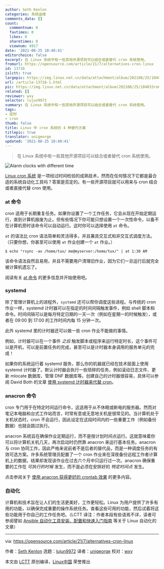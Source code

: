 ```yaml
---
author: Seth Kenlon
categories: 系统运维
comments_data: []
count:
  commentnum: 0
  favtimes: 0
  likes: 0
  sharetimes: 0
  viewnum: 4917
date: '2021-08-25 10:40:41'
editorchoice: false
excerpt: 在 Linux 系统中有一些其他开源项目可以结合或者替代 cron 系统使用。
fromurl: https://opensource.com/article/21/7/alternatives-cron-linux
id: 13716
islctt: true
largepic: https://img.linux.net.cn/data/attachment/album/202108/25/104033ro6lasn54lq25r2l.jpg
url: /article-13716-1.html
pic: https://img.linux.net.cn/data/attachment/album/202108/25/104033ro6lasn54lq25r2l.jpg.thumb.jpg
related: []
reviewer: wxy
selector: lujun9972
summary: 在 Linux 系统中有一些其他开源项目可以结合或者替代 cron 系统使用。
tags:
- 定时
- cron
thumb: false
title: Linux 中 cron 系统的 4 种替代方案
titlepic: true
translator: unigeorge
updated: '2021-08-25 10:40:41'
---
```



> 
> 在 Linux 系统中有一些其他开源项目可以结合或者替代 cron 系统使用。
> 
> 
> 


![](https://img.linux.net.cn/data/attachment/album/202108/25/104033ro6lasn54lq25r2l.jpg "Alarm clocks with different time")


[Linux cron 系统](https://opensource.com/article/21/7/cron-linux) 是一项经过时间检验的成熟技术，然而在任何情况下它都是最合适的系统自动化工具吗？答案是否定的。有一些开源项目就可以用来与 cron 结合或者直接代替 cron 使用。


### at 命令


cron 适用于长期重复任务。如果你设置了一个工作任务，它会从现在开始定期运行，直到计算机报废为止。但有些情况下你可能只想设置一个一次性命令，以备不在计算机旁时该命令可以自动运行。这时你可以选择使用 `at` 命令。


`at` 的语法比 cron 语法简单和灵活得多，并且兼具交互式和非交互式调度方法。（只要你想，你甚至可以使用 `at` 作业创建一个 `at` 作业。）



```
$ echo "rsync -av /home/tux/ me@myserver:/home/tux/" | at 1:30 AM

```

该命令语法自然且易用，并且不需要用户清理旧作业，因为它们一旦运行后就完全被计算机遗忘了。


阅读有关 [at 命令](https://opensource.com/article/21/7/intro-command) 的更多信息并开始使用吧。


### systemd


除了管理计算机上的进程外，`systemd` 还可以帮你调度这些进程。与传统的 cron 作业一样，systemd 计时器可以在指定的时间间隔触发事件，例如 shell 脚本和命令。时间间隔可以是每月特定日期的一天一次（例如在星期一的时候触发），或者在 09:00 到 17:00 的工作时间内每 15 分钟一次。


此外 systemd 里的计时器还可以做一些 cron 作业不能做的事情。


例如，计时器可以在一个事件 *之后* 触发脚本或程序来运行特定时长，这个事件可以是开机，可以是前置任务的完成，甚至可以是计时器本身调用的服务单元的完成！


如果你的系统运行着 systemd 服务，那么你的机器就已经在技术层面上使用 systemd 计时器了。默认计时器会执行一些琐碎的任务，例如滚动日志文件、更新 mlocate 数据库、管理 DNF 数据库等。创建自己的计时器很容易，具体可以参阅 David Both 的文章 [使用 systemd 计时器来代替 cron](https://opensource.com/article/20/7/systemd-timers)。


### anacron 命令


cron 专门用于在特定时间运行命令，这适用于从不休眠或断电的服务器。然而对笔记本电脑和台式工作站而言，时常有意或无意地关机是很常见的。当计算机处于关机状态时，cron 不会运行，因此设定在这段时间内的一些重要工作（例如备份数据）也就会跳过执行。


anacron 系统旨在确保作业定期运行，而不是按计划时间点运行。这就意味着你可以将计算机关机几天，再次启动时仍然靠 anacron 来运行基本任务。anacron 与 cron 协同工作，因此严格来说前者不是后者的替代品，而是一种调度任务的有效可选方案。许多系统管理员配置了一个 cron 作业来在深夜备份远程工作者计算机上的数据，结果却发现该作业在过去六个月中只运行过一次。anacron 确保重要的工作在 *可执行的时候* 发生，而不是必须在安排好的 *特定时间点* 发生。


点击参阅关于 [使用 anacron 获得更好的 crontab 效果](https://opensource.com/article/21/2/linux-automation) 的更多内容。


### 自动化


计算机和技术旨在让人们的生活更美好，工作更轻松。Linux 为用户提供了许多有用的功能，以确保完成重要的操作系统任务。查看这些可用的功能，然后试着将这些功能用于你自己的工作任务吧。（LCTT 译注：作者本段有些语焉不详，读者可参阅譬如 [Ansible 自动化工具安装、配置和快速入门指南](/article-13142-1.html) 等关于 Linux 自动化的文章）




---


via: <https://opensource.com/article/21/7/alternatives-cron-linux>


作者：[Seth Kenlon](https://opensource.com/users/seth) 选题：[lujun9972](https://github.com/lujun9972) 译者：[unigeorge](https://github.com/unigeorge) 校对：[wxy](https://github.com/wxy)


本文由 [LCTT](https://github.com/LCTT/TranslateProject) 原创编译，[Linux中国](https://linux.cn/) 荣誉推出